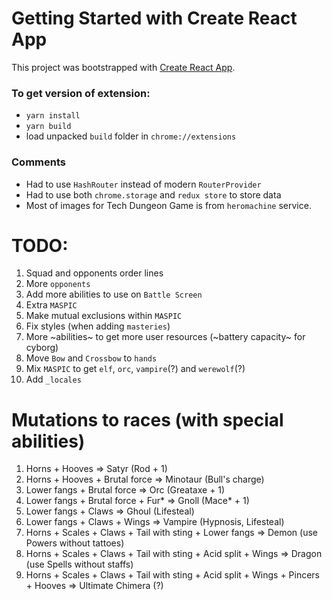 # Getting Started with Create React App
This project was bootstrapped with [Create React App](https://github.com/facebook/create-react-app).

### To get version of extension:
 - `yarn install`
 - `yarn build`
 - load unpacked `build` folder in `chrome://extensions`

### Comments
 - Had to use `HashRouter` instead of modern `RouterProvider`
 - Had to use both `chrome.storage` and `redux store` to store data
 - Most of images for Tech Dungeon Game is from `heromachine` service.

 # TODO:
 1) Squad and opponents order lines
 2) More `opponents`
 3) Add more abilities to use on `Battle Screen`
 4) Extra `MASPIC`
 5) Make mutual exclusions within `MASPIC`
 6) Fix styles (when adding `masteries`)
 7) More ~abilities~ to get more user resources (~battery capacity~ for cyborg)
 8) Move `Bow` and `Crossbow` to `hands`
 9) Mix `MASPIC` to get `elf`, `orc`, `vampire`(?) and `werewolf`(?)
 10) Add `_locales`

 # Mutations to races (with special abilities)
 1) Horns + Hooves => Satyr (Rod + 1)
 2) Horns + Hooves + Brutal force => Minotaur (Bull's charge)
 3) Lower fangs + Brutal force => Orc (Greataxe + 1)
 4) Lower fangs + Brutal force + Fur* => Gnoll (Mace* + 1)
 5) Lower fangs + Claws => Ghoul (Lifesteal)
 6) Lower fangs + Claws + Wings => Vampire (Hypnosis, Lifesteal)
 7) Horns + Scales + Claws + Tail with sting + Lower fangs => Demon (use Powers without tattoes)
 8) Horns + Scales + Claws + Tail with sting + Acid split + Wings => Dragon (use Spells without staffs)
 9) Horns + Scales + Claws + Tail with sting + Acid split + Wings + Pincers + Hooves => Ultimate Chimera (?)